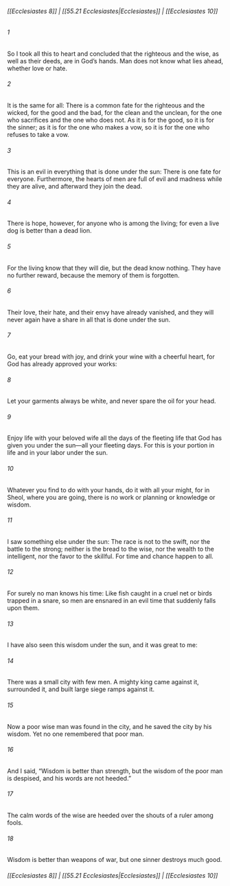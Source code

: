 
###### [[Ecclesiastes 8]] | [[55.21 Ecclesiastes|Ecclesiastes]] | [[Ecclesiastes 10]]

###### 1
So I took all this to heart and concluded that the righteous and the wise, as well as their deeds, are in God’s hands. Man does not know what lies ahead, whether love or hate.
###### 2
It is the same for all: There is a common fate for the righteous and the wicked, for the good and the bad, for the clean and the unclean, for the one who sacrifices and the one who does not. As it is for the good, so it is for the sinner; as it is for the one who makes a vow, so it is for the one who refuses to take a vow.
###### 3
This is an evil in everything that is done under the sun: There is one fate for everyone. Furthermore, the hearts of men are full of evil and madness while they are alive, and afterward they join the dead.
###### 4
There is hope, however, for anyone who is among the living; for even a live dog is better than a dead lion.
###### 5
For the living know that they will die, but the dead know nothing. They have no further reward, because the memory of them is forgotten.
###### 6
Their love, their hate, and their envy have already vanished, and they will never again have a share in all that is done under the sun.
###### 7
Go, eat your bread with joy, and drink your wine with a cheerful heart, for God has already approved your works:
###### 8
Let your garments always be white, and never spare the oil for your head.
###### 9
Enjoy life with your beloved wife all the days of the fleeting life that God has given you under the sun—all your fleeting days. For this is your portion in life and in your labor under the sun.
###### 10
Whatever you find to do with your hands, do it with all your might, for in Sheol, where you are going, there is no work or planning or knowledge or wisdom.
###### 11
I saw something else under the sun: The race is not to the swift, nor the battle to the strong; neither is the bread to the wise, nor the wealth to the intelligent, nor the favor to the skillful. For time and chance happen to all.
###### 12
For surely no man knows his time: Like fish caught in a cruel net or birds trapped in a snare, so men are ensnared in an evil time that suddenly falls upon them.
###### 13
I have also seen this wisdom under the sun, and it was great to me:
###### 14
There was a small city with few men. A mighty king came against it, surrounded it, and built large siege ramps against it.
###### 15
Now a poor wise man was found in the city, and he saved the city by his wisdom. Yet no one remembered that poor man.
###### 16
And I said, “Wisdom is better than strength, but the wisdom of the poor man is despised, and his words are not heeded.”
###### 17
The calm words of the wise are heeded over the shouts of a ruler among fools.
###### 18
Wisdom is better than weapons of war, but one sinner destroys much good.

###### [[Ecclesiastes 8]] | [[55.21 Ecclesiastes|Ecclesiastes]] | [[Ecclesiastes 10]]
